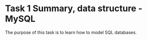 # Task 1 Summary, data structure - MySQL
The purpose of this task is to learn how to model SQL databases.